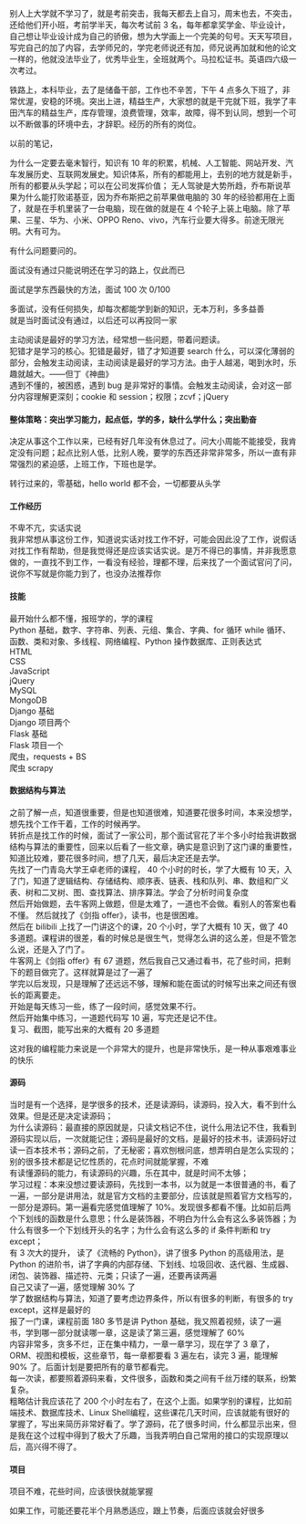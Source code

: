 

别人上大学就不学习了，就是考前突击，我每天都去上自习，周末也去，不突击，还给他们开小班，考前学半天，每次考试前 3 名，每年都拿奖学金、毕业设计，自己想让毕业设计成为自己的骄傲，想为大学画上一个完美的句号。天天写项目，写完自己的加了内容，去学师兄的，学完老师说还有加，师兄说再加就和他的论文一样的，他就没法毕业了，优秀毕业生，全班就两个。马拉松证书。英语四六级一次考过。  

铁路上，本科毕业，去了是储备干部，工作也不辛苦，下午 4 点多久下班了，非常优渥，安稳的环境。突出上进，精益生产，大家想的就是干完就下班，我学了丰田汽车的精益生产，库存管理，浪费管理，效率，故障，得不到认同，想到一个可以不断做事的环境中去，才辞职。经历的所有的岗位。  

以前的笔记，

为什么一定要去毫末智行，知识有 10 年的积累，机械、人工智能、网站开发、汽车发展历史、互联网发展史。知识体系，所有的都能用上，去别的地方就是新手，所有的都要从头学起；可以在公司发挥价值；
无人驾驶是大势所趋，乔布斯说苹果为什么能打败诺基亚，因为乔布斯把之前苹果做电脑的 30 年的经验都用在上面了，就是在手机里装了一台电脑，现在做的就是在 4 个轮子上装上电脑。除了苹果、三星、华为、小米、OPPO Reno、vivo，汽车行业要大得多。前途无限光明。大有可为。  

有什么问题要问的。




面试没有通过只能说明还在学习的路上，仅此而已  

面试是学东西最快的方法，面试 100 次  0/100  

多面试，没有任何损失，却每次都能学到新的知识，无本万利，多多益善  
就是当时面试没有通过，以后还可以再投同一家  

主动阅读是最好的学习方法，经常想一些问题，带着问题读。  
犯错才是学习的核心。犯错是最好，错了才知道要 search 什么，可以深化薄弱的部分，会触发主动阅读，主动阅读是最好的学习方法。由于人越渴，喝到水时，乐趣就越大。——但丁《神曲》  
遇到不懂的，被困惑，遇到 bug 是非常好的事情。会触发主动阅读，会对这一部分内容理解更深刻；cookie 和 session；权限；zcvf；jQuery  


#### 整体策略：突出学习能力，起点低，学的多，缺什么学什么；突出勤奋
决定从事这个工作以来，已经有好几年没有休息过了。问大小周能不能接受，我肯定没有问题；起点比别人低，比别人晚，要学的东西还非常非常多，所以一直有非常强烈的紧迫感，上班工作，下班也是学。  

转行过来的，零基础，hello world 都不会，一切都要从头学    

#### 工作经历
不卑不亢，实话实说  
我非常想从事这份工作，知道说实话对找工作不好，可能会因此没了工作，说假话对找工作有帮助，但是我觉得还是应该实话实说。是万不得已的事情，并非我愿意做的，一直找不到工作，一看没有经验，理都不理，后来找了一个面试官问了问，说你不写就是你能力到了，也没办法推荐你  


#### 技能  
最开始什么都不懂，报班学的，学的课程  
Python 基础，数字、字符串、列表、元组、集合、字典、for 循环 while 循环、函数、类和对象、多线程、网络编程、Python 操作数据库、正则表达式  
HTML  
CSS  
JavaScript  
jQuery  
MySQL  
MongoDB  
Django 基础  
Django 项目两个  
Flask 基础  
Flask 项目一个  
爬虫，requests + BS  
爬虫 scrapy  



#### 数据结构与算法  
之前了解一点，知道很重要，但是也知道很难，知道要花很多时间，本来没想学，想先找个工作干着，工作的时候再学。  
转折点是找工作的时候，面试了一家公司，那个面试官花了半个多小时给我讲数据结构与算法的重要性，回来以后看了一些文章，确实是意识到了这门课的重要性，知道比较难，要花很多时间，想了几天，最后决定还是去学。  
先找了一门青岛大学王卓老师的课程， 40 个小时的时长，学了大概有 10 天，入了门，知道了逻辑结构、存储结构、顺序表、链表、栈和队列、串、数组和广义表、树和二叉树、图、查找算法、排序算法。学会了分析时间复杂度  
然后开始做题，去牛客网上做题，但是太难了，一道也不会做。看别人的答案也看不懂。
然后就找了《剑指 offer》，读书，也是很困难。  
然后在 bilibili 上找了一门讲这个的课，20 个小时，学了大概有 10 天，做了 40 多道题。课程讲的很差，看的时候总是很生气，觉得怎么讲的这么差，但是不管怎么说，还是入了门了。    
牛客网上《剑指 offer》有 67 道题，然后我自己又通过看书，花了些时间，把剩下的题目做完了。这样就算是过了一遍了  
学完以后发现，只是理解了还远远不够，理解和能在面试的时候写出来之间还有很长的距离要走。  
开始是每天练习一些，练了一段时间，感觉效果不行。  
然后开始集中练习，一道题代码写 10 遍，写完还是记不住。  
复习、截图，能写出来的大概有 20 多道题    

这对我的编程能力来说是一个非常大的提升，也是非常快乐，是一种从事艰难事业的快乐     


#### 源码  
当时是有一个选择，是学很多的技术，还是读源码，读源码，投入大，看不到什么效果。但是还是决定读源码；  
为什么读源码：最直接的原因就是，只读文档记不住，说什么用法记不住，我看到源码实现以后，一次就能记住；源码是最好的文档，是最好的技术书，读源码好过读一百本技术书；源码之前，了无秘密；喜欢刨根问底，想弄明白是怎么实现的；别的很多技术都是记忆性质的，花点时间就能掌握，不难  
有读懂源码的能力，有读源码的兴趣，乐在其中，就是时间不太够；  
学习过程：本来没想过要读源码，先找到一本书，以为就是一本很普通的书，看了一遍，一部分是讲用法，就是官方文档的主要部分，应该就是照着官方文档写的，一部分是源码。第一遍看完感觉值理解了 10%。发现很多都看不懂。比如前后两个下划线的函数是什么意思；什么是装饰器，不明白为什么会有这么多装饰器；为什么有很多一个下划线开头的名字；为什么会有这么多的 if 条件判断和 try except；  
有 3 次大的提升，
读了《流畅的 Python》，讲了很多 Python 的高级用法，是 Python 的进阶书，讲了字典的内部存储、下划线、垃圾回收、迭代器、生成器、闭包、装饰器、描述符、元类；只读了一遍，还要再读两遍  
自己又读了一遍，感觉理解 30% 了  
学了数据结构与算法，知道了要考虑边界条件，所以有很多的判断，有很多的 try except，这样是最好的  
报了一门课，课程前面 180 多节是讲 Python 基础，我又照着视频，读了一遍书，学到哪一部分就读哪一章，这是读了第三遍，感觉理解了 60%  
内容非常多，贪多不烂，正在集中精力，一章一章学习，现在学了 3 章了，ORM、视图和模板，这些章节，每一章都要看 3 遍左右，读完 3 遍，能理解 90% 了。后面计划是要把所有的章节都看完。  
每一次读，都要照着源码来看，文件很多，函数和类之间有千丝万缕的联系，纷繁复杂。  
粗略估计我应该花了 200 个小时左右了，在这个上面。如果学别的课程，比如前端技术、数据库技术、Linux Shell编程，这些课花几天时间，应该就能有很好的掌握了，写出来简历非常好看了。学了源码，花了很多时间，什么都显示出来，但是我在这个过程中得到了极大了乐趣，当我弄明白自己常用的接口的实现原理以后，高兴得不得了。  


#### 项目  
项目不难，花些时间，应该很快就能掌握  

如果工作，可能还要花半个月熟悉适应，跟上节奏，后面应该就会好很多  

